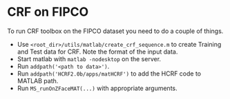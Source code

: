 CRF on FIPCO
=====

To run CRF toolbox on the FIPCO dataset you need to do a couple of things.

- Use `<root_dir>/utils/matlab/create_crf_sequence.m` to create Training and Test data for CRF. Note the format of the input data.
- Start matlab with `matlab -nodesktop` on the server.
- Run `addpath('<path to data>')`.
- Run `addpath('HCRF2.0b/apps/matHCRF')` to add the HCRF code to MATLAB path.
- Run `MS_runOnZFaceMAT(...)` with appropriate arguments.
